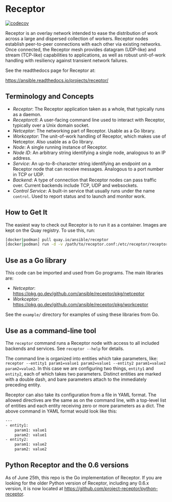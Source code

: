 # Receptor

[![codecov](https://codecov.io/gh/ansible/receptor/branch/devel/graph/badge.svg?token=RAW5Bvh3hM)](https://codecov.io/gh/ansible/receptor)

Receptor is an overlay network intended to ease the distribution of work across a large and dispersed collection of workers.  Receptor nodes establish peer-to-peer connections with each other via existing networks.  Once connected, the Receptor mesh provides datagram (UDP-like) and stream (TCP-like) capabilities to applications, as well as robust unit-of-work handling with resiliency against transient network failures.

See the readthedocs page for Receptor at:

<https://ansible.readthedocs.io/projects/receptor/>

## Terminology and Concepts

* _Receptor_: The Receptor application taken as a whole, that typically runs as a daemon.
* _Receptorctl_: A user-facing command line used to interact with Receptor, typically over a Unix domain socket.
* _Netceptor_: The networking part of Receptor.  Usable as a Go library.
* _Workceptor_: The unit-of-work handling of Receptor, which makes use of Netceptor.  Also usable as a Go library.
* _Node_: A single running instance of Receptor.
* _Node ID_: An arbitrary string identifying a single node, analogous to an IP address.
* _Service_: An up-to-8-character string identifying an endpoint on a Receptor node that can receive messages.  Analogous to a port number in TCP or UDP.
* _Backend_: A type of connection that Receptor nodes can pass traffic over. Current backends include TCP, UDP and websockets.
* _Control Service_: A built-in service that usually runs under the name `control`.  Used to report status and to launch and monitor work.

## How to Get It

The easiest way to check out Receptor is to run it as a container.  Images are kept on the Quay registry.  To use this, run:

```bash
[docker|podman] pull quay.io/ansible/receptor
[docker|podman] run -d -v /path/to/receptor.conf:/etc/receptor/receptor.conf:Z receptor
```

## Use as a Go library

This code can be imported and used from Go programs.  The main libraries are:

* _Netceptor_: <https://pkg.go.dev/github.com/ansible/receptor/pkg/netceptor>
* _Workceptor_: <https://pkg.go.dev/github.com/ansible/receptor/pkg/workceptor>

See the `example/` directory for examples of using these libraries from Go.

## Use as a command-line tool

The `receptor` command runs a Receptor node with access to all included backends and services.  See `receptor --help` for details.

The command line is organized into entities which take parameters, like: `receptor --entity1 param1=value1 param2=value1 --entity2 param1=value2 param2=value2`.  In this case we are configuring two things, `entity1` and `entity2`, each of which takes two parameters.  Distinct entities are marked with a double dash, and bare parameters attach to the immediately preceding entity.

Receptor can also take its configuration from a file in YAML format.  The allowed directives are the same as on the command line, with a top-level list of entities and each entity receiving zero or more parameters as a dict.  The above command in YAML format would look like this:

```bash
---
- entity1:
    param1: value1
    param2: value1
- entity2:
    param1: value2
    param2: value2
```

## Python Receptor and the 0.6 versions

As of June 25th, this repo is the Go implementation of Receptor. If you are looking for the older Python version of Receptor, including any 0.6.x version, it is now located at <https://github.com/project-receptor/python-receptor>.
